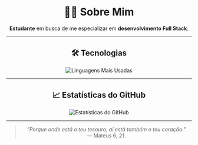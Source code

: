 <div align="center">

# 👨‍💻 Sobre Mim

**Estudante** em busca de me especializar em **desenvolvimento Full Stack**.

---

## 🛠️ Tecnologias

![Linguagens Mais Usadas](https://github-readme-stats.vercel.app/api/top-langs/?username=jpedr0v&layout=compact&theme=chartreuse-dark&locale=pt-br)

---

## 📈 Estatísticas do GitHub

![Estatísticas do GitHub](https://github-readme-stats.vercel.app/api?username=jpedr0v&show_icons=true&theme=chartreuse-dark&locale=pt-br)

---

> _"Porque onde está o teu tesouro, aí está também o teu coração."_  
> — Mateus 6, 21.

</div>
